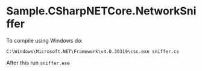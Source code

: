 # Sample.CSharpNETCore.NetworkSniffer

To compile using Windows do:

```
C:\Windows\Microsoft.NET\Framework\v4.0.30319\csc.exe sniffer.cs
```

After this run `sniffer.exe`
